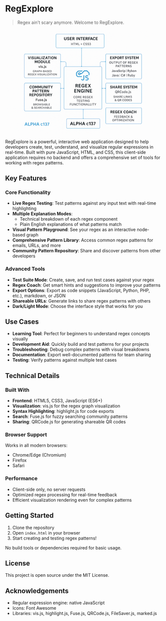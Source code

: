 # RegExplore

> Regex ain’t scary anymore. Welcome to RegExplore.

![App Diagram Flow](/images/flow.png)

RegExplore is a powerful, interactive web application designed to help developers create, test, understand, and visualize regular expressions in real-time. Built with pure JavaScript, HTML, and CSS, this client-side application requires no backend and offers a comprehensive set of tools for working with regex patterns.

## Key Features

### Core Functionality

- **Live Regex Testing**: Test patterns against any input text with real-time highlighting
- **Multiple Explanation Modes**:
  - Technical breakdown of each regex component
  - Plain English explanations of what patterns match
- **Visual Pattern Playground**: See your regex as an interactive node-based graph
- **Comprehensive Pattern Library**: Access common regex patterns for emails, URLs, and more
- **Community Pattern Repository**: Share and discover patterns from other developers

### Advanced Tools

- **Test Suite Mode**: Create, save, and run test cases against your regex
- **Regex Coach**: Get smart hints and suggestions to improve your patterns
- **Export Options**: Export as code snippets (JavaScript, Python, PHP, etc.), markdown, or JSON
- **Shareable URLs**: Generate links to share regex patterns with others
- **Dark/Light Mode**: Choose the interface style that works for you

## Use Cases

- **Learning Tool**: Perfect for beginners to understand regex concepts visually
- **Development Aid**: Quickly build and test patterns for your projects
- **Troubleshooting**: Debug complex patterns with visual breakdowns
- **Documentation**: Export well-documented patterns for team sharing
- **Testing**: Verify patterns against multiple test cases

## Technical Details

### Built With

- **Frontend**: HTML5, CSS3, JavaScript (ES6+)
- **Visualization**: vis.js for the regex graph visualization
- **Syntax Highlighting**: highlight.js for code exports
- **Search**: Fuse.js for fuzzy searching community patterns
- **Sharing**: QRCode.js for generating shareable QR codes

### Browser Support

Works in all modern browsers:

- Chrome/Edge (Chromium)
- Firefox
- Safari

### Performance

- Client-side only, no server requests
- Optimized regex processing for real-time feedback
- Efficient visualization rendering even for complex patterns

## Getting Started

1. Clone the repository
2. Open `index.html` in your browser
3. Start creating and testing regex patterns!

No build tools or dependencies required for basic usage.

## License

This project is open source under the MIT License.

## Acknowledgements

- Regular expression engine: native JavaScript
- Icons: Font Awesome
- Libraries: vis.js, highlight.js, Fuse.js, QRCode.js, FileSaver.js, marked.js
